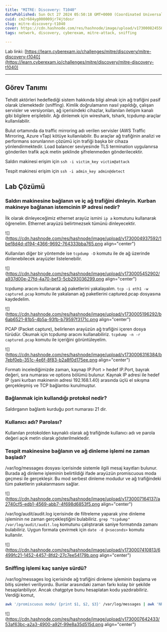 ```yaml
---
title: "MITRE: Discovery: T1040"
datePublished: Sun Oct 27 2024 05:50:18 GMT+0000 (Coordinated Universal Time)
cuid: cm2r684yg000009jr74jtdosr
slug: mitre-discovery-t1040
cover: https://cdn.hashnode.com/res/hashnode/image/upload/v1730008245504/6078c2b7-615d-4a34-b2aa-ecee6022c444.png
tags: network, discovery, cyberexam, mitre-attack, sniffing

---
```


Lab linki: [https://learn.cyberexam.io/challenges/mitre/discovery/mitre-discovery-t1040](https://learn.cyberexam.io/challenges/mitre/discovery/mitre-discovery-t1040)

---

## Görev Tanımı

Tehdit aktörleri hedeflediği sistem hakkında bilgi almak için ağ trafiğini pasif olarak izlemektedir (sniffing). Kimlik doğrulamanın nasıl yapıldığı, çalışan servisler ve versiyonları, ağ içerisindeki cihazlar, kullanılan iletişim kanalı gibi bilgilere erişilebilir. Ağı dinlemek için wireshark, tshark, tcpdump araçlar kullanılabilir.

Bulut ortamında da traffic mirroring adı verilen servisler (AWS Traffic Mirroring, Azure vTap) kötüye kullanılabilir. Bu araçlar ağ trafiğinin analizi ve performans sorunlarının çözümü için trafiği başka bir cihaza yönlendirmektedir. Load balancer seviyesinde TLS termination uygulanırsa gönderilen trafik açık metin şeklinde şifrelenmeden gönderilecektir.

Saldırı makinesi erişim için `ssh -i victim_key victim@attack`

Tespit makinesi erişim için `ssh -i admin_key admin@detect`

## Lab Çözümü

### Saldırı makinesine bağlanın ve iç ağ trafiğini dinleyin. Kurban makineye bağlanan istemcinin IP adresi nedir?

İlk olarak dinleyeceğimiz ethernet arayüz ismini `ip a` komutunu kullanarak öğrenelim. Ethernet arayüzü belirtmezsek tümünü dinleyecektir.

![](https://cdn.hashnode.com/res/hashnode/image/upload/v1730004937592/1bef8d4d-d194-4366-9692-764333bba765.png align="center")

Kullanılan diğer bir yöntemde ise `tcpdump -D` komutu ile de ağ üzerinde dinlenebilecek arayüzler listelenebilir.

![](https://cdn.hashnode.com/res/hashnode/image/upload/v1730005452902/a937d00e-27fd-4a70-bef3-5cb293036299.png align="center")

tcpdump aracını kullanarak ağ paketlerini yakalayalım. `tcp -i eth1 -w captured.pcap` komutu ile yakalanan ağ paketlerini captured.pcap dosyasına kaydedelim.

![](https://cdn.hashnode.com/res/hashnode/image/upload/v1730005196292/b6ab6521-81b5-4b5a-93fb-b79597f3171c.png align="center")

PCAP (Packet capture), belirlenen arayüzün ağ trafiğini içeren dosya türüdür. Okumak için tcpdump aracını kullanabiliriz. `tcpdump -n -r captured.pcap` komutu ile içeriğini görüntüleyelim.

![](https://cdn.hashnode.com/res/hashnode/image/upload/v1730006316384/b7ebf0eb-351c-4e6f-8f83-b2a8f0d175ee.png align="center")

Formatı incelediğimizde zaman, kaynap IP.Port &gt; hedef IP.Port, bayrak değeri, sıra numarası ve options bölümü bulunur. Kaynak IP adresi ile hedef IP (yani kurban makinenin adresi 192.168.1.40) arasında üçlü el sıkışma gerçekleşmiş ve TCP bağlantısı kurulmuştur.

### Bağlanmak için kullandığı protokol nedir?

Saldırganın bağlantı kurduğu port numarası 21 dir.

### Kullanıcı adı? Parolası?

Kullanılan protokolden kaynaklı olarak ağ trafiğinde kullanıcı adı ve parola değeri açık metin olarak gösterilmektedir.

### Tespit makinesine bağlanın ve ağ dinleme işlemi ne zaman başladı?

/var/log/messages dosyası içerisinde sistemle ilgili mesaj kayıtları bulunur. Burada ağ dinleme işleminin belirtildiği ifade arayüzün promiscuous moda geçmesi ile gerçekleşir. Bu mod serbest dinleme modudur ve ağ trafiğindeki tüm paketlerin yakalanmasını sağlar.

![](https://cdn.hashnode.com/res/hashnode/image/upload/v1730007164137/a2740cf5-edb1-4569-abb7-4f698d6853f5.png align="center")

/var/log/audit/audit.log içerisinde de filtreleme yaparak yine dinleme işleminin ne zaman gerçekleştiğini bulabiliriz. `grep "tcpdump" /var/log/audit/audit.log` komutunu çalıştırarak saniye formatında zamanı bulabiliriz. Uygun formata çevirmek için `date -d @<seconds>` komutu kullanılır.

![](https://cdn.hashnode.com/res/hashnode/image/upload/v1730007410813/6499fc21-1452-4457-8fd2-27c7ee54179b.png align="center")

### Sniffing işlemi kaç saniye sürdü?

/var/log/messages log içerisinde ağ trafiğini dinleme işleminin başlama ve bitiş süreleri veriliyordu. Bunlar arasındaki zaman farkı kolay bir şekilde hesaplanbiliyor. Ancak chatgptye bunu hesaplatan kodu yazdırabiliriz. Verdiği komut,

```bash
awk '/promiscuous mode/ {print $1, $2, $3}' /var/log/messages | awk 'NR==1{start=$0} END{end=$0; cmd="date -d ""start"" +%s"; cmd | getline s; close(cmd); cmd="date -d ""end"" +%s"; cmd | getline e; close(cmd); print "Sniffing Süresi: " (e-s) " saniye"}'
```

![](https://cdn.hashnode.com/res/hashnode/image/upload/v1730007642433/53af63bc-a2a3-4900-a92f-99e8a35d515d.png align="center")